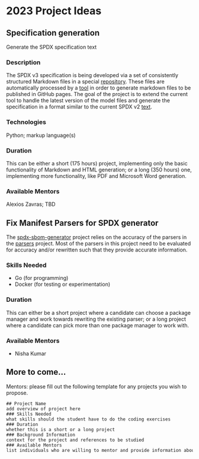 # 2023 Project Ideas

## Specification generation

Generate the SPDX specification text

### Description

The SPDX v3 specification is being developed via a set of consistently structured Markdown files in a special [repository](https://github.com/spdx/spdx-3-model).
These files are automatically processed by a [tool](https://github.com/spdx/spec-parser) in order to generate markdown files to be published in GitHub pages. The goal of the project is to extend the current tool to handle the latest version of the model files and generate the specification in a format similar to the current SPDX v2 [text](https://spdx.github.io/spdx-spec/v2.3/).

### Technologies

Python; markup language(s)

### Duration

This can be either a short (175 hours) project, implementing only the basic functionality of Markdown and HTML generation; or a long (350 hours) one, implementing more functionality, like PDF and Microsoft Word generation.

### Available Mentors

Alexios Zavras; TBD

## Fix Manifest Parsers for SPDX generator

The [spdx-sbom-generator](https://github.com/opensbom-generator/spdx-sbom-generator/) project relies on the accuracy of the parsers in the [parsers](https://github.com/opensbom-generator/parsers) project. Most of the parsers in this project need to be evaluated for accuracy and/or rewritten such that they provide accurate information.

### Skills Needed

- Go (for programming)
- Docker (for testing or experimentation)

### Duration

This can either be a short project where a candidate can choose a package manager and work towards rewriting the existing parser; or a long project where a candidate can pick more than one package manager to work with.

### Available Mentors

- Nisha Kumar

## More to come...

Mentors: please fill out the following template for any projects you wish to propose.

```
## Project Name  
add overview of project here  
### Skills Needed  
what skills should the student have to do the coding exercises  
### Duration  
whether this is a short or a long project  
### Background Information  
context for the project and references to be studied  
### Available Mentors  
list individuals who are willing to mentor and provide information about the project proposal
```

